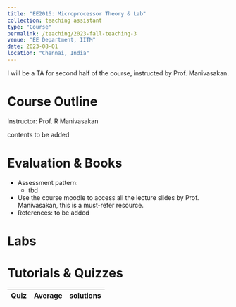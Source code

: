 ```yaml
---
title: "EE2016: Microprocessor Theory & Lab"
collection: teaching assistant
type: "Course"
permalink: /teaching/2023-fall-teaching-3
venue: "EE Department, IITM"
date: 2023-08-01
location: "Chennai, India"
---
```


I will be a TA for second half of the course, instructed by Prof. Manivasakan. 

Course Outline
======
Instructor: Prof. R Manivasakan

contents to be added

Evaluation & Books
======
- Assessment pattern:
  - tbd
- Use the course moodle to access all the lecture slides by Prof. Manivasakan, this is a must-refer resource.
- References: to be added
  
Labs
=====


Tutorials & Quizzes
======
| Quiz    | Average |  solutions |
| -------- | ------- |----------|
